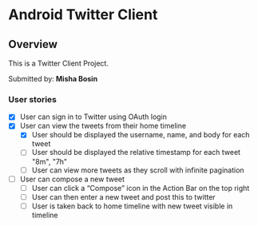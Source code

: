 # Android Twitter Client

## Overview

This is a Twitter Client Project.
 
Submitted by: **Misha Bosin**

### User stories

* [x] User can sign in to Twitter using OAuth login
* [x] User can view the tweets from their home timeline
    * [x] User should be displayed the username, name, and body for each tweet
    * [ ] User should be displayed the relative timestamp for each tweet "8m", "7h"
    * [ ] User can view more tweets as they scroll with infinite pagination
* [ ] User can compose a new tweet
    * [ ] User can click a “Compose” icon in the Action Bar on the top right
    * [ ] User can then enter a new tweet and post this to twitter
    * [ ] User is taken back to home timeline with new tweet visible in timeline
